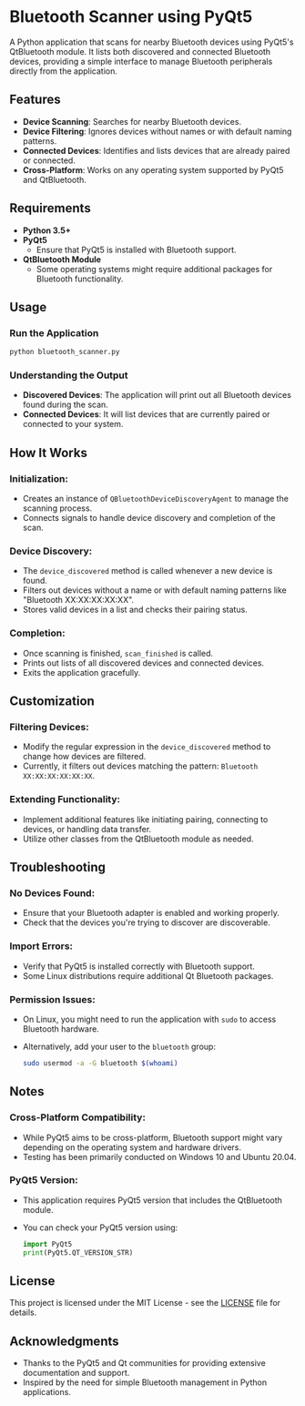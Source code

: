 # Bluetooth Scanner using PyQt5

A Python application that scans for nearby Bluetooth devices using PyQt5's QtBluetooth module. It lists both discovered and connected Bluetooth devices, providing a simple interface to manage Bluetooth peripherals directly from the application.

## Features

- **Device Scanning**: Searches for nearby Bluetooth devices.
- **Device Filtering**: Ignores devices without names or with default naming patterns.
- **Connected Devices**: Identifies and lists devices that are already paired or connected.
- **Cross-Platform**: Works on any operating system supported by PyQt5 and QtBluetooth.

## Requirements

- **Python 3.5+**
- **PyQt5**
  - Ensure that PyQt5 is installed with Bluetooth support.
- **QtBluetooth Module**
  - Some operating systems might require additional packages for Bluetooth functionality.

## Usage

### Run the Application

```bash
python bluetooth_scanner.py
```

### Understanding the Output

- **Discovered Devices**: The application will print out all Bluetooth devices found during the scan.
- **Connected Devices**: It will list devices that are currently paired or connected to your system.

## How It Works

### Initialization:

- Creates an instance of `QBluetoothDeviceDiscoveryAgent` to manage the scanning process.
- Connects signals to handle device discovery and completion of the scan.

### Device Discovery:

- The `device_discovered` method is called whenever a new device is found.
- Filters out devices without a name or with default naming patterns like "Bluetooth XX:XX:XX:XX:XX".
- Stores valid devices in a list and checks their pairing status.

### Completion:

- Once scanning is finished, `scan_finished` is called.
- Prints out lists of all discovered devices and connected devices.
- Exits the application gracefully.

## Customization

### Filtering Devices:

- Modify the regular expression in the `device_discovered` method to change how devices are filtered.
- Currently, it filters out devices matching the pattern: `Bluetooth XX:XX:XX:XX:XX:XX`.

### Extending Functionality:

- Implement additional features like initiating pairing, connecting to devices, or handling data transfer.
- Utilize other classes from the QtBluetooth module as needed.

## Troubleshooting

### No Devices Found:

- Ensure that your Bluetooth adapter is enabled and working properly.
- Check that the devices you're trying to discover are discoverable.

### Import Errors:

- Verify that PyQt5 is installed correctly with Bluetooth support.
- Some Linux distributions require additional Qt Bluetooth packages.

### Permission Issues:

- On Linux, you might need to run the application with `sudo` to access Bluetooth hardware.
- Alternatively, add your user to the `bluetooth` group:

  ```bash
  sudo usermod -a -G bluetooth $(whoami)
  ```

## Notes

### Cross-Platform Compatibility:

- While PyQt5 aims to be cross-platform, Bluetooth support might vary depending on the operating system and hardware drivers.
- Testing has been primarily conducted on Windows 10 and Ubuntu 20.04.

### PyQt5 Version:

- This application requires PyQt5 version that includes the QtBluetooth module.
- You can check your PyQt5 version using:

  ```python
  import PyQt5
  print(PyQt5.QT_VERSION_STR)
  ```

## License

This project is licensed under the MIT License - see the [LICENSE](LICENSE) file for details.

## Acknowledgments

- Thanks to the PyQt5 and Qt communities for providing extensive documentation and support.
- Inspired by the need for simple Bluetooth management in Python applications.
